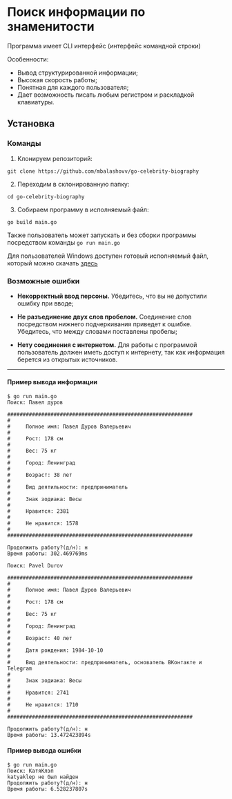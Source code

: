 # Поиск информации по знаменитости

Программа имеет CLI интерфейс (интерфейс командной строки)

Особенности:

- Вывод структурированной информации;
- Высокая скорость работы;
- Понятная для каждого пользователя;
- Дает возможность писать любым регистром и раскладкой клавиатуры.

## Установка

### Команды

1.  Клонируем репозиторий:

```
git clone https://github.com/mbalashovv/go-celebrity-biography
```

2.  Переходим в склонированную папку:

```
cd go-celebrity-biography
```

3.  Собираем программу в исполняемый файл:

```
go build main.go
```

Также пользователь может запускать и без сборки программы посредством команды `go run main.go`

Для пользователей Windows доступен готовый исполняемый файл, который можно скачать [здесь](https://github.com/DillerDurak/go-celebrity-biography/raw/master/parser.exe)

### Возможные ошибки

- **Некорректный ввод персоны.** Убедитесь, что вы не допустили ошибку при вводе;

- **Не разъединение двух слов пробелом.** Соединение слов посредством нижнего подчеркивания приведет к ошибке. Убедитесь, что между словами поставлены пробелы;

- **Нету соединения с интернетом.** Для работы с программой пользователь должен иметь доступ к интернету, так как информация берется из открытых источников.

---

#### Пример вывода информации

```console
$ go run main.go
Поиск: Павел дуров

############################################################
#
#     Полное имя: Павел Дуров Валерьевич
#
#     Рост: 178 см
#
#     Вес: 75 кг
#
#     Город: Ленинград
#
#     Возраст: 38 лет
#
#     Вид деятильности: предприниматель
#
#     Знак зодиака: Весы
#
#     Нравится: 2381
#
#     Не нравится: 1578
#
############################################################

Продолжить работу?(д/н): н
Время работы: 302.469769ms
```

```console
Поиск: Pavel Durov

############################################################
#
#     Полное имя: Павел Дуров Валерьевич
#
#     Рост: 178 см
#
#     Вес: 75 кг
#
#     Город: Ленинград
#
#     Возраст: 40 лет
#
#     Датя рождения: 1984-10-10
#
#     Вид деятельности: предприниматель, основатель ВКонтакте и Telegram
#
#     Знак зодиака: Весы
#
#     Нравится: 2741
#
#     Не нравится: 1710
#
############################################################

Продолжить работу?(д/н): н
Время работы: 13.472423894s
```

#### Пример вывода ошибки

```console
$ go run main.go
Поиск: КатяКлэп
katyaklep не был найден
Продолжить работу?(д/н): н
Время работы: 6.528237807s
```
